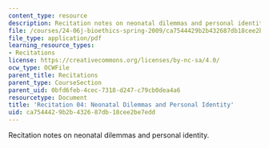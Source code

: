 ```yaml
---
content_type: resource
description: Recitation notes on neonatal dilemmas and personal identity.
file: /courses/24-06j-bioethics-spring-2009/ca7544429b2b432687db18cee2be7edd_MIT24_06Js09_rec04.pdf
file_type: application/pdf
learning_resource_types:
- Recitations
license: https://creativecommons.org/licenses/by-nc-sa/4.0/
ocw_type: OCWFile
parent_title: Recitations
parent_type: CourseSection
parent_uid: 0bfd6feb-4cec-7318-d247-c79cb0dea4a6
resourcetype: Document
title: 'Recitation 04: Neonatal Dilemmas and Personal Identity'
uid: ca754442-9b2b-4326-87db-18cee2be7edd
---
```

Recitation notes on neonatal dilemmas and personal identity.